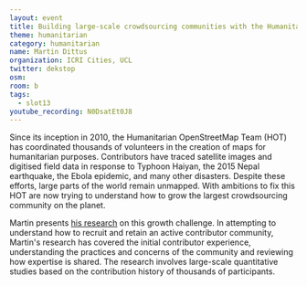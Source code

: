 ```yaml
---
layout: event
title: Building large-scale crowdsourcing communities with the Humanitarian OpenStreetMap Team
theme: humanitarian
category: humanitarian
name: Martin Dittus
organization: ICRI Cities, UCL
twitter: dekstop
osm:
room: b
tags:
  - slot13
youtube_recording: N0DsatEt0J8
---
```

Since its inception in 2010, the Humanitarian OpenStreetMap Team (HOT) has coordinated thousands of volunteers in the creation of maps for humanitarian purposes. Contributors have traced satellite images and digitised field data in response to Typhoon Haiyan, the 2015 Nepal earthquake, the Ebola epidemic, and many other disasters. Despite these efforts, large parts of the world remain unmapped. With ambitions to fix this HOT are now trying to understand how to grow the largest crowdsourcing community on the planet. 

Martin presents [his research](https://www.openstreetmap.org/user/dekstop/diary) on this growth challenge. In attempting to understand how to recruit and retain an active contributor community, Martin's research has covered the initial contributor experience, understanding the practices and concerns of the community and reviewing how expertise is shared. The research involves large-scale quantitative studies based on the contribution history of thousands of participants.
